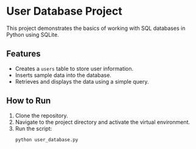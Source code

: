 # User Database Project

This project demonstrates the basics of working with SQL databases in Python using SQLite.

## Features
- Creates a `users` table to store user information.
- Inserts sample data into the database.
- Retrieves and displays the data using a simple query.

## How to Run
1. Clone the repository.
2. Navigate to the project directory and activate the virtual environment.
3. Run the script:
   ```bash
   python user_database.py
